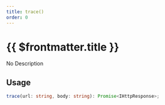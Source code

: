 ```yaml
---
title: trace()
order: 0
---
```


# {{ $frontmatter.title }}

No Description

## Usage

```ts
trace(url: string, body: string): Promise<IHttpResponse>;
```

